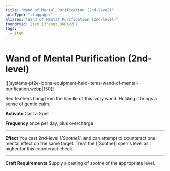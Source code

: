 ```yaml
---
title: "Wand of Mental Purification (2nd-level)"
noteType: ":luggage:"
aliases: "Wand of Mental Purification (2nd-level)"
foundryId: Item.i3heoQtJOKDXvZPY
tags:
  - Item
---
```


# Wand of Mental Purification (2nd-level)
![[systems-pf2e-icons-equipment-held-items-wand-of-mental-purification.webp|150]]

Red feathers hang from the handle of this ivory wand. Holding it brings a sense of gentle calm.

**Activate** Cast a Spell

**Frequency** once per day, plus overcharge

* * *

**Effect** You cast 2nd-level _[[Soothe]]_, and can attempt to counteract one mental effect on the same target. Treat the [[Soothe]] spell's level as 1 higher for this counteract check.

* * *

**Craft Requirements** Supply a casting of _soothe_ of the appropriate level.
